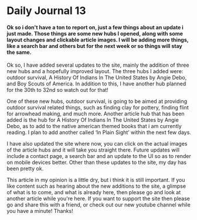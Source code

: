# Daily Journal 13

#### Ok so i don't have a ton to report on, just a few things about an update i just made. Those things are some new hubs I opened, along with some layout changes and clickable article images. I will be adding more things, like a search bar and others but for the next week or so things will stay the same.

Ok so, I have added several updates to the site, mainly the addition of three new hubs and a hopefully improved layout. The three hubs I added were: outdoor survival, A History Of Indians In The United States by Angie Debo, and Boy Scouts of America. In addition to this, I have another hub planned for the 30th to 32nd so watch out for that!

One of these new hubs, outdoor survival, is going to be aimed at providing outdoor survival related things, such as finding clay for pottery, finding flint for arrowhead making, and much more. Another article hub that has been added is the hub for A History Of Indians In The United States by Angie Debo, as to add to the native american themed books that i am currently reading. I plan to add another called ‘In Plain Sight’ within the next few days.

I have also updated the site where now, you can click on the actual images of the article hubs and it will take you straight there. Future updates will include a contact page, a search bar and an update to the UI so as to render on mobile devices better. Other than these updates to the site, my day has been pretty ok.

This article in my opinion is a little dry, but i think it is still important. If you like content such as hearing about the new additions to the site, a glimpse of what is to come, and what is already here, then please go and look at another article while you're here. If you want to support the site then please go and share this with a friend, or check out our new youtube channel while you have a minute! Thanks!


